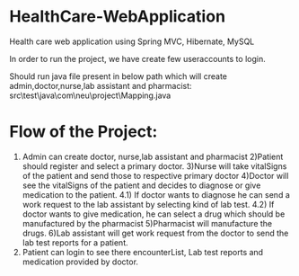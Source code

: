 # HealthCare-WebApplication
Health care web application using Spring MVC, Hibernate, MySQL

In order to run the project, we have create few useraccounts to login.

Should run java file present in below path which will create admin,doctor,nurse,lab assistant and pharmacist:
src\test\java\com\neu\project\Mapping.java

Flow of the Project:
======================
1) Admin can create doctor, nurse,lab assistant and pharmacist
2)Patient should register and select a primary doctor.
3)Nurse will take vitalSigns of the patient and send those to respective primary doctor
4)Doctor will see the vitalSigns of the patient and decides to diagnose or give medication to the patient.
	4.1) If doctor wants to diagnose he can send a work request to the lab assistant by selecting kind of lab test.
	4.2) If doctor wants to give medication, he can select a drug which should be manufactured by the pharmacist
5)Pharmacist will manufacture the drugs.
6)Lab assistant will get work request from the doctor to send the lab test reports for a patient.
7) Patient can login to see there encounterList, Lab test reports and medication provided by doctor.


